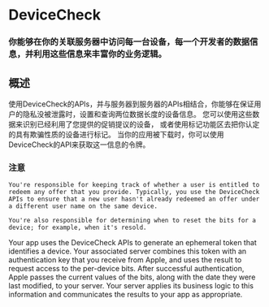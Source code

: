 # DeviceCheck
### 你能够在你的关联服务器中访问每一台设备，每一个开发者的数据信息，并利用这些信息来丰富你的业务逻辑。
## 概述
使用DeviceCheck的APIs，并与服务器到服务器的APIs相结合，你能够在保证用户的隐私没被泄露时，设置和查询两位数据长度的设备信息。
您可以使用这些数据来识别已经利用了您提供的促销提议的设备，
或者使用标记功能区去把你认定的具有欺骗性质的设备进行标记。
当你的应用被下载时，你可以使用DeviceCheck的API来获取这一信息的令牌。

### 注意
```
You're responsible for keeping track of whether a user is entitled to redeem any offer that you provide. Typically, you use the DeviceCheck APIs to ensure that a new user hasn't already redeemed an offer under a different user name on the same device.

You're also responsible for determining when to reset the bits for a device; for example, when it's resold.
```
Your app uses the DeviceCheck APIs to generate an ephemeral token that identifies a device. Your associated server combines this token with an authentication key that you receive from Apple, and uses the result to request access to the per-device bits. After successful authentication, Apple passes the current values of the bits, along with the date they were last modified, to your server. Your server applies its business logic to this information and communicates the results to your app as appropriate.

